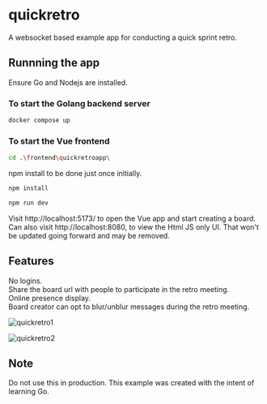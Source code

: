 # quickretro
A websocket based example app for conducting a quick sprint retro.

## Runnning the app
Ensure Go and Nodejs are installed.  
### To start the Golang backend server
```sh
docker compose up
```
### To start the Vue frontend
```sh
cd .\frontend\quickretroapp\
```
npm install to be done just once initially.
```sh
npm install
```
```sh
npm run dev
```
Visit http://localhost:5173/ to open the Vue app and start creating a board.  
Can also visit http://localhost:8080, to view the Html JS only UI. That won't be updated going forward and may be removed.  

## Features
No logins.  
Share the board url with people to participate in the retro meeting.  
Online presence display.  
Board creator can opt to blur/unblur messages during the retro meeting.  

![quickretro1](https://github.com/vijeeshr/quickretro/assets/16733867/020b40d8-5b11-4daf-a2f3-95a0ee17f918)

![quickretro2](https://github.com/vijeeshr/quickretro/assets/16733867/6802b697-362b-4f99-b6da-8b9bc0c3c4ab)


## Note
Do not use this in production. This example was created with the intent of learning Go.
